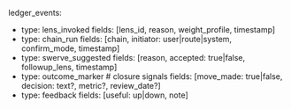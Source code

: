 ledger_events:
  - type: lens_invoked
    fields: [lens_id, reason, weight_profile, timestamp]
  - type: chain_run
    fields: [chain, initiator: user|route|system, confirm_mode, timestamp]
  - type: swerve_suggested
    fields: [reason, accepted: true|false, followup_lens, timestamp]
  - type: outcome_marker    # closure signals
    fields: [move_made: true|false, decision: text?, metric?, review_date?]
  - type: feedback
    fields: [useful: up|down, note]
